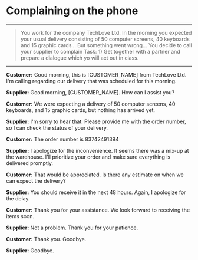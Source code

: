 # Complaining on the phone
___
> You work for the company TechLove Ltd. In the morning you expected your usual delivery consisting of 50 computer screens, 40 keyboards and 15 graphic cards… But something went wrong… You decide to call your supplier to complain Task: 1) Get together with a partner and prepare a dialogue which yo will act out in class.
___

**Customer:** Good morning, this is [CUSTOMER_NAME] from TechLove Ltd. I'm calling regarding our delivery that was scheduled for this morning.

**Supplier:** Good morning, [CUSTOMER_NAME]. How can I assist you?

**Customer:** We were expecting a delivery of 50 computer screens, 40 keyboards, and 15 graphic cards, but nothing has arrived yet.

**Supplier:** I'm sorry to hear that. Please provide me with the order number, so I can check the status of your delivery.

**Customer:** The order number is 83742491394

**Supplier:** I apologize for the inconvenience. It seems there was a mix-up at the warehouse. I'll prioritize your order and make sure everything is delivered promptly.

**Customer:** That would be appreciated. Is there any estimate on when we can expect the delivery?

**Supplier:** You should receive it in the next 48 hours. Again, I apologize for the delay.

**Customer:** Thank you for your assistance. We look forward to receiving the items soon.

**Supplier:** Not a problem. Thank you for your patience.

**Customer:** Thank you. Goodbye.

**Supplier:** Goodbye.
